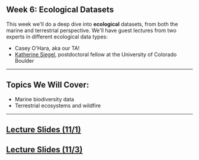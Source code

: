 
## Week 6: Ecological Datasets

This week we'll do a deep dive into __ecological__ datasets, from both the marine and terrestrial perspective. We'll have guest lectures from two experts in different ecological data types:

* Casey O'Hara, aka our TA!
* [Katherine Siegel](https://katherinesiegel.github.io/), postdoctoral fellow at the University of Colorado Boulder

---------------------------
## Topics We Will Cover:

* Marine biodiversity data
* Terrestrial ecosystems and wildfire

---------------------------
## [Lecture Slides (11/1)](https://drive.google.com/file/d/1N-mRj3NRbEEYDrpGXxeB7Rt6Tb7tp_4h/view?usp=sharing)
## [Lecture Slides (11/3)](https://docs.google.com/presentation/d/1P0JgOVf8sOEJW4jAeYb8Mhh8daCdHriK/edit?usp=share_link&ouid=110885478557650032978&rtpof=true&sd=true)

